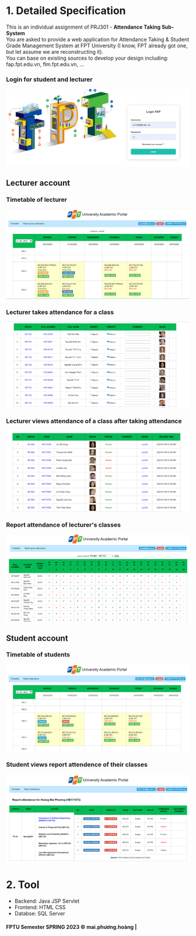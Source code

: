 # 1. Detailed Specification

This is an individual assignment of PRJ301 - **Attendance Taking Sub-System**\
You are asked to provide a web application for Attendance Taking & Student Grade Management System at FPT University 
(I know, FPT already got one, but let assume we are reconstructing it).\
You can base on existing sources to develop your design including: fap.fpt.edu.vn, flm.fpt.edu.vn, ...

### Login for student and lecturer 
![LOGIN!](mockupScreen/login.png)

## Lecturer account
### Timetable of lecturer

![TIMETABLE-LECTURER!](mockupScreen/timetableInstructor.png)
### Lecturer takes attendance for a class
![TAKE-ATTEND!](mockupScreen/takeAttendance.png)

### Lecturer views attendance of a class after taking attendance
![VIEW-ATTEND!](mockupScreen/viewAttendOfGroup.png)

### Report attendance of lecturer's classes 
![REPORT-GROUP-ATTEND!](mockupScreen/reportAttendGroup.png)

## Student account
### Timetable of students
![TIMETABLE-STUDENT!](mockupScreen/timetableStudent.png)

### Student views report attendence of their classes 
![REPORT-STUDENT-ATTEND!](mockupScreen/reportattendStudent.png)


# 2. Tool
* Backend: Java JSP Servlet
* Frontend: HTML CSS 
* Databse: SQL Server


#### FPTU Semester SPRING 2023 © mai.phương.hoàng |


